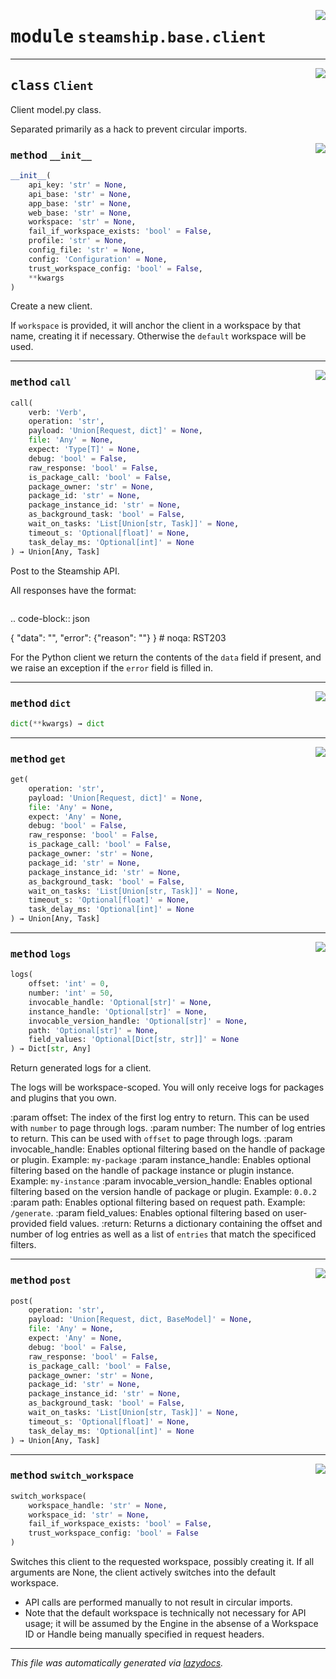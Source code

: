 <!-- markdownlint-disable -->

<a href="https://github.com/steamship-core/python-client/tree/main/src/steamship/base/client.py#L0"><img align="right" style="float:right;" src="https://img.shields.io/badge/-source-cccccc?style=flat-square"></a>

# <kbd>module</kbd> `steamship.base.client`






---

<a href="https://github.com/steamship-core/python-client/tree/main/src/steamship/base/client.py#L50"><img align="right" style="float:right;" src="https://img.shields.io/badge/-source-cccccc?style=flat-square"></a>

## <kbd>class</kbd> `Client`
Client model.py class. 

Separated primarily as a hack to prevent circular imports. 

<a href="https://github.com/steamship-core/python-client/tree/main/src/steamship/base/client.py#L59"><img align="right" style="float:right;" src="https://img.shields.io/badge/-source-cccccc?style=flat-square"></a>

### <kbd>method</kbd> `__init__`

```python
__init__(
    api_key: 'str' = None,
    api_base: 'str' = None,
    app_base: 'str' = None,
    web_base: 'str' = None,
    workspace: 'str' = None,
    fail_if_workspace_exists: 'bool' = False,
    profile: 'str' = None,
    config_file: 'str' = None,
    config: 'Configuration' = None,
    trust_workspace_config: 'bool' = False,
    **kwargs
)
```

Create a new client. 

If `workspace` is provided, it will anchor the client in a workspace by that name, creating it if necessary. Otherwise the `default` workspace will be used. 




---

<a href="https://github.com/steamship-core/python-client/tree/main/src/steamship/base/client.py#L403"><img align="right" style="float:right;" src="https://img.shields.io/badge/-source-cccccc?style=flat-square"></a>

### <kbd>method</kbd> `call`

```python
call(
    verb: 'Verb',
    operation: 'str',
    payload: 'Union[Request, dict]' = None,
    file: 'Any' = None,
    expect: 'Type[T]' = None,
    debug: 'bool' = False,
    raw_response: 'bool' = False,
    is_package_call: 'bool' = False,
    package_owner: 'str' = None,
    package_id: 'str' = None,
    package_instance_id: 'str' = None,
    as_background_task: 'bool' = False,
    wait_on_tasks: 'List[Union[str, Task]]' = None,
    timeout_s: 'Optional[float]' = None,
    task_delay_ms: 'Optional[int]' = None
) → Union[Any, Task]
```

Post to the Steamship API. 

All responses have the format:
``` 

```
.. code-block:: json 

 {  "data": "<actual response>",  "error": {"reason": "<message>"}  } # noqa: RST203 

For the Python client we return the contents of the `data` field if present, and we raise an exception if the `error` field is filled in. 

---

<a href="https://github.com/steamship-core/python-client/tree/main/src/steamship/base/client.py#L185"><img align="right" style="float:right;" src="https://img.shields.io/badge/-source-cccccc?style=flat-square"></a>

### <kbd>method</kbd> `dict`

```python
dict(**kwargs) → dict
```





---

<a href="https://github.com/steamship-core/python-client/tree/main/src/steamship/base/client.py#L589"><img align="right" style="float:right;" src="https://img.shields.io/badge/-source-cccccc?style=flat-square"></a>

### <kbd>method</kbd> `get`

```python
get(
    operation: 'str',
    payload: 'Union[Request, dict]' = None,
    file: 'Any' = None,
    expect: 'Any' = None,
    debug: 'bool' = False,
    raw_response: 'bool' = False,
    is_package_call: 'bool' = False,
    package_owner: 'str' = None,
    package_id: 'str' = None,
    package_instance_id: 'str' = None,
    as_background_task: 'bool' = False,
    wait_on_tasks: 'List[Union[str, Task]]' = None,
    timeout_s: 'Optional[float]' = None,
    task_delay_ms: 'Optional[int]' = None
) → Union[Any, Task]
```





---

<a href="https://github.com/steamship-core/python-client/tree/main/src/steamship/base/client.py#L626"><img align="right" style="float:right;" src="https://img.shields.io/badge/-source-cccccc?style=flat-square"></a>

### <kbd>method</kbd> `logs`

```python
logs(
    offset: 'int' = 0,
    number: 'int' = 50,
    invocable_handle: 'Optional[str]' = None,
    instance_handle: 'Optional[str]' = None,
    invocable_version_handle: 'Optional[str]' = None,
    path: 'Optional[str]' = None,
    field_values: 'Optional[Dict[str, str]]' = None
) → Dict[str, Any]
```

Return generated logs for a client. 

The logs will be workspace-scoped. You will only receive logs for packages and plugins that you own. 

:param offset: The index of the first log entry to return. This can be used with `number` to page through logs. :param number: The number of log entries to return. This can be used with `offset` to page through logs. :param invocable_handle: Enables optional filtering based on the handle of package or plugin. Example: `my-package` :param instance_handle: Enables optional filtering based on the handle of package instance or plugin instance. Example: `my-instance` :param invocable_version_handle: Enables optional filtering based on the version handle of package or plugin. Example: `0.0.2` :param path: Enables optional filtering based on request path. Example: `/generate`. :param field_values: Enables optional filtering based on user-provided field values. :return: Returns a dictionary containing the offset and number of log entries as well as a list of `entries` that match the specificed filters. 

---

<a href="https://github.com/steamship-core/python-client/tree/main/src/steamship/base/client.py#L552"><img align="right" style="float:right;" src="https://img.shields.io/badge/-source-cccccc?style=flat-square"></a>

### <kbd>method</kbd> `post`

```python
post(
    operation: 'str',
    payload: 'Union[Request, dict, BaseModel]' = None,
    file: 'Any' = None,
    expect: 'Any' = None,
    debug: 'bool' = False,
    raw_response: 'bool' = False,
    is_package_call: 'bool' = False,
    package_owner: 'str' = None,
    package_id: 'str' = None,
    package_instance_id: 'str' = None,
    as_background_task: 'bool' = False,
    wait_on_tasks: 'List[Union[str, Task]]' = None,
    timeout_s: 'Optional[float]' = None,
    task_delay_ms: 'Optional[int]' = None
) → Union[Any, Task]
```





---

<a href="https://github.com/steamship-core/python-client/tree/main/src/steamship/base/client.py#L102"><img align="right" style="float:right;" src="https://img.shields.io/badge/-source-cccccc?style=flat-square"></a>

### <kbd>method</kbd> `switch_workspace`

```python
switch_workspace(
    workspace_handle: 'str' = None,
    workspace_id: 'str' = None,
    fail_if_workspace_exists: 'bool' = False,
    trust_workspace_config: 'bool' = False
)
```

Switches this client to the requested workspace, possibly creating it. If all arguments are None, the client actively switches into the default workspace. 


- API calls are performed manually to not result in circular imports. 
- Note that the default workspace is technically not necessary for API usage; it will be assumed by the Engine  in the absense of a Workspace ID or Handle being manually specified in request headers. 




---

_This file was automatically generated via [lazydocs](https://github.com/ml-tooling/lazydocs)._

